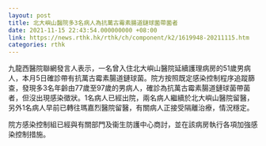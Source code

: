 ```yaml
---
layout: post
title: 北大嶼山醫院多3名病人為抗萬古霉素腸道鏈球菌帶菌者
date: 2021-11-15 22:43:54.000000000 +08:00
link: https://news.rthk.hk/rthk/ch/component/k2/1619948-20211115.htm
categories: rthk
---
```


九龍西醫院聯網發言人表示，一名曾入住北大嶼山醫院延續護理病房的51歲男病人，本月5日確診帶有抗萬古霉素腸道鏈球菌。院方按照既定感染控制程序追蹤篩查，發現多3名年齡由77歲至97歲的男病人，確診為抗萬古霉素腸道鏈球菌帶菌者，但沒出現感染徵狀。1名病人已經出院，兩名病人繼續於北大嶼山醫院留醫，另外1名病人早前已轉往瑪嘉烈醫院留醫，有關病人正接受隔離治療，情況穩定。
 
院方感染控制組已經與有關部門及衞生防護中心商討，並在該病房執行各項加強感染控制措施。
